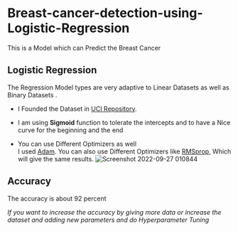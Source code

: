 # Breast-cancer-detection-using-Logistic-Regression
This is a Model which can Predict the Breast Cancer
## Logistic Regression

The Regression Model types are very adaptive to Linear Datasets as well as Binary Datasets .



* I Founded the Dataset in [UCI Repository](https://archive.ics.uci.edu/).

* I am using **Sigmoid** function to tolerate the intercepts and to have a Nice curve for the beginning and the end

* You can use Different Optimizers as well<br>
I used [Adam](https://www.geeksforgeeks.org/intuition-of-adam-optimizer/). You can also use Different Optimizers like [RMSprop](https://keras.io/api/optimizers/rmsprop), Which will give the same results.
![Screenshot 2022-09-27 010844](https://user-images.githubusercontent.com/108513399/192364922-0a3ebaed-9c78-49b8-8bfd-385ab0a7d27d.png)

## Accuracy 

The accuracy is about 92 percent

*If you want to increase the accuracy by giving more data or increase the dataset and adding new parameters and do Hyperparameter Tuning*

